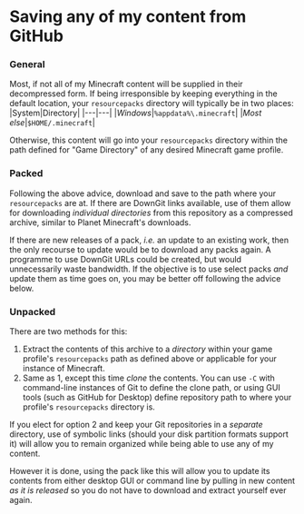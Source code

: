 # Saving any of my content from GitHub  

### General
Most, if not all of my Minecraft content will be supplied in their decompressed form. If being irresponsible by keeping everything in the default location, your `resourcepacks` directory will typically be in two places:  
|System|Directory|
|---|---|
|_Windows_|`%appdata%\.minecraft`|
|_Most else_|`$HOME/.minecraft`|

Otherwise, this content will go into your `resourcepacks` directory within the path defined for "Game Directory" of any desired Minecraft game profile.  

### Packed
Following the above advice, download and save to the path where your `resourcepacks` are at. If there are DownGit links available, use of them allow for downloading _individual directories_ from this repository as a compressed archive, similar to Planet Minecraft's downloads.  

If there are new releases of a pack, _i.e._ an update to an existing work, then the only recourse to update would be to download any packs again. A programme to use DownGit URLs could be created, but would unnecessarily waste bandwidth. If the objective is to use select packs _and_ update them as time goes on, you may be better off following the advice below.

### Unpacked
There are two methods for this:
   1. Extract the contents of this archive to a _directory_ within your game profile's `resourcepacks` path as defined above or applicable for your instance of Minecraft.
   2. Same as 1, except this time _clone_ the contents. You can use `-C` with command-line instances of Git to define the clone path, or using GUI tools (such as GitHub for Desktop) define repository path to where your profile's `resourcepacks` directory is.

If you elect for option 2 and keep your Git repositories in a _separate_ directory, use of symbolic links (should your disk partition formats support it) will allow you to remain organized while being able to use any of my content.  

However it is done, using the pack like this will allow you to update its contents from either desktop GUI or command line by pulling in new content _as it is released_ so you do not have to download and extract yourself ever again.
